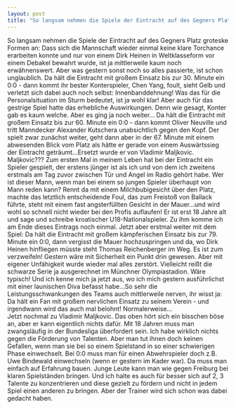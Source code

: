 ```yaml
---
layout: post
title: "So langsam nehmen die Spiele der Eintracht auf des Gegners Platz groteske Formen an: Dass sich die Mannschaft wieder einmal keine klare Torchance erarbeiten konnte und nur von einem Dirk Heinen in Weltklasseform vor einem Debakel bewahrt wurde, ist ja mittlerweile kaum noch erwähnenswert."
---
```


So langsam nehmen die Spiele der Eintracht auf des Gegners Platz groteske Formen an: Dass sich die Mannschaft wieder einmal keine klare Torchance erarbeiten konnte und nur von einem Dirk Heinen in Weltklasseform vor einem Debakel bewahrt wurde, ist ja mittlerweile kaum noch erwähnenswert. Aber was gestern sonst noch so alles passierte, ist schon unglaublich. Da hält die Eintracht mit großem Einsatz bis zur 30. Minute ein 0:0 - dann kommt ihr bester Konterspieler, Chen Yang, foult, sieht Gelb und verletzt sich dabei auch noch selbst: Innenbanddehnung! Was das für die Personalsituation im Sturm bedeutet, ist ja wohl klar! Aber auch für das gestrige Spiel hatte das erhebliche Auswirkungen. Denn wie gesagt, Konter gab es kaum welche. Aber es ging ja noch weiter... Da hält die Eintracht mit großem Einsatz bis zur 60. Minute ein 0:0 - dann kommt Oliver Neuville und tritt Manndecker Alexander Kutschera unabsichtlich gegen den Kopf. Der spielt zwar zunächst weiter, geht dann aber in der 67. Minute mit einem abwesenden Blick vom Platz als hätte er gerade von einem Auswärtssieg der Eintracht geträumt...Ersetzt wurde er von Vladimir Maljkovic. Maljkovic??? Zum ersten Mal in meinem Leben hat bei der Eintracht ein Spieler gespielt, der erstens jünger ist als ich und von dem ich zweitens erstmals am Tag zuvor zwischen Tür und Angel im Radio gehört habe. Wer ist dieser Mann, wenn man bei einem so jungen Spieler überhaupt von Mann reden kann? Rennt da mit einem Milchbubigesicht über den Platz, machte das letztlich entscheidende Foul, das zum Freistoß von Ballack führte, steht mit einem fast angsterfüllten Gesicht in der Mauer...und wird wohl so schnell nicht wieder bei den Profis auflaufen! Er ist erst 18 Jahre alt und sage und schreibe kroatischer U18-Nationalspieler. Zu ihm komme ich am Ende dieses Eintrags noch einmal. Jetzt aber erstmal weiter mit dem Spiel: Da hält die Eintracht mit großem kämpferischen Einsatz bis zur 79. Minute ein 0:0, dann vergisst die Mauer hochzuspringen und da, wo Dirk Heinen hinfliegen müsste steht Thomas Reichenberger im Weg. Es ist zum verzweifeln! Gestern wäre mit Sicherheit ein Punkt drin gewesen. Aber mit eigener Unfähigkeit wurde wieder mal alles zerstört. Vielleicht reißt die schwarze Serie ja ausgerechnet im Münchner Olympiastadion. Wäre typisch! Und ich kenne mich ja jetzt aus, wo ich mich gestern ausführlichst mit einer launischen Diva befasst habe...So sehr die Leistungsschwankungen des Teams auch mittlerweile nerven, ihr wisst ja: Da hält ein Fan mit großem nervlichen Einsatz zu seinem Verein - und irgendwann wird das auch mal belohnt! Normalerweise...  
Jetzt nochmal zu Vladimir Maljkovic. Das oben hört sich ein bisschen böse an, aber er kann eigentlich nichts dafür. Mit 18 Jahren muss man zwangsläufig in der Bundesliga überfordert sein. Ich habe wirklich nichts gegen die Förderung von Talenten. Aber man tut ihnen doch keinen Gefallen, wenn man sie bei so einem Spielstand in so einer schwierigen Phase einwechselt. Bei 0:0 muss man für einen Abwehrspieler doch z.B. Uwe Bindewald einwechseln (wenn er gestern im Kader war). Da muss man einfach auf Erfahrung bauen. Junge Leute kann man wie gegen Freiburg bei klaren Spielständen bringen. Und ich halte es auch für besser sich auf 2, 3 Talente zu konzentrieren und diese gezielt zu fördern und nicht in jedem Spiel einen anderen zu bringen. Aber der Trainer wird sich schon was dabei gedacht haben.

